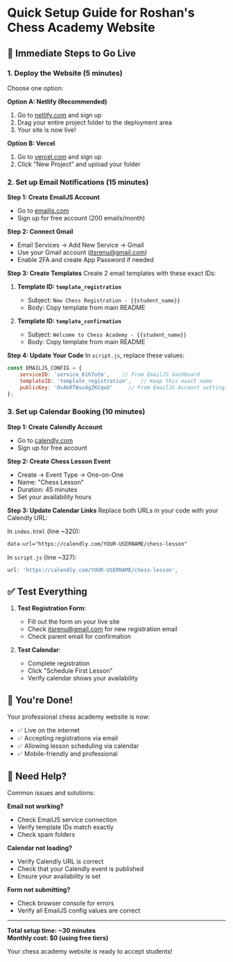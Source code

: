 # Quick Setup Guide for Roshan's Chess Academy Website

## 🚀 Immediate Steps to Go Live

### 1. Deploy the Website (5 minutes)
Choose one option:

**Option A: Netlify (Recommended)**
1. Go to [netlify.com](https://netlify.com) and sign up
2. Drag your entire project folder to the deployment area
3. Your site is now live!

**Option B: Vercel**
1. Go to [vercel.com](https://vercel.com) and sign up
2. Click "New Project" and upload your folder

### 2. Set up Email Notifications (15 minutes)

**Step 1: Create EmailJS Account**
- Go to [emailjs.com](https://www.emailjs.com/)
- Sign up for free account (200 emails/month)

**Step 2: Connect Gmail**
- Email Services → Add New Service → Gmail
- Use your Gmail account (itsrenu@gmail.com)
- Enable 2FA and create App Password if needed

**Step 3: Create Templates**
Create 2 email templates with these exact IDs:

1. **Template ID: `template_registration`**
   - Subject: `New Chess Registration - {{student_name}}`
   - Body: Copy template from main README

2. **Template ID: `template_confirmation`**  
   - Subject: `Welcome to Chess Academy - {{student_name}}`
   - Body: Copy template from main README

**Step 4: Update Your Code**
In `script.js`, replace these values:
```javascript
const EMAILJS_CONFIG = {
    serviceID: 'service_61h7otm',    // From EmailJS dashboard
    templateID: 'template_registration',   // Keep this exact name
    publicKey: 'OvAkRTWsu4gZKCqvU'     // From EmailJS Account settings
};
```

### 3. Set up Calendar Booking (10 minutes)

**Step 1: Create Calendly Account**
- Go to [calendly.com](https://calendly.com)
- Sign up for free account

**Step 2: Create Chess Lesson Event**
- Create → Event Type → One-on-One
- Name: "Chess Lesson" 
- Duration: 45 minutes
- Set your availability hours

**Step 3: Update Calendar Links**
Replace both URLs in your code with your Calendly URL:

In `index.html` (line ~320):
```html
data-url="https://calendly.com/YOUR-USERNAME/chess-lesson"
```

In `script.js` (line ~327):
```javascript
url: 'https://calendly.com/YOUR-USERNAME/chess-lesson',
```

## ✅ Test Everything

1. **Test Registration Form**:
   - Fill out the form on your live site
   - Check itsrenu@gmail.com for new registration email
   - Check parent email for confirmation

2. **Test Calendar**:
   - Complete registration 
   - Click "Schedule First Lesson"
   - Verify calendar shows your availability

## 🎯 You're Done!

Your professional chess academy website is now:
- ✅ Live on the internet
- ✅ Accepting registrations via email
- ✅ Allowing lesson scheduling via calendar
- ✅ Mobile-friendly and professional

## 🔧 Need Help?

Common issues and solutions:

**Email not working?**
- Check EmailJS service connection
- Verify template IDs match exactly
- Check spam folders

**Calendar not loading?**  
- Verify Calendly URL is correct
- Check that your Calendly event is published
- Ensure your availability is set

**Form not submitting?**
- Check browser console for errors
- Verify all EmailJS config values are correct

---

**Total setup time: ~30 minutes**  
**Monthly cost: $0 (using free tiers)**

Your chess academy website is ready to accept students!